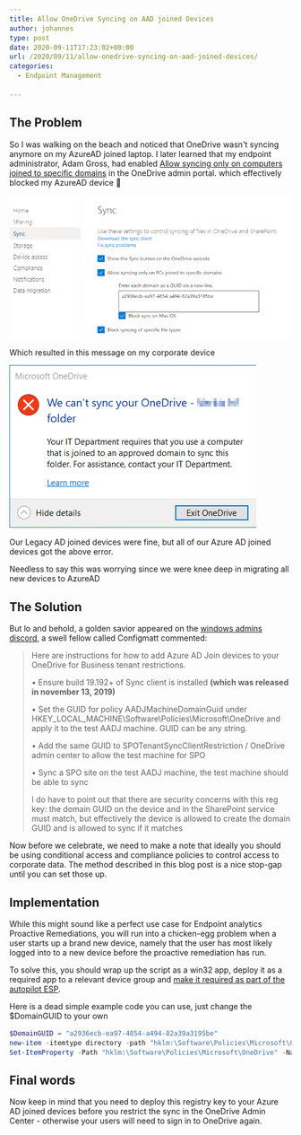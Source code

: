 ```yaml
---
title: Allow OneDrive Syncing on AAD joined Devices
author: johannes
type: post
date: 2020-09-11T17:23:02+00:00
url: /2020/09/11/allow-onedrive-syncing-on-aad-joined-devices/
categories:
  - Endpoint Management

---
```

## The Problem

So I was walking on the beach and noticed that OneDrive wasn't syncing anymore on my AzureAD joined laptop. I later learned that my endpoint administrator, Adam Gross, had enabled [Allow syncing only on computers joined to specific domains](https://docs.microsoft.com/onedrive/allow-syncing-only-on-specific-domains) in the OneDrive admin portal. which effectively blocked my AzureAD device 🙁

![screenshot](vmconnect_KUuNJoGAtD.png)  

Which resulted in this message on my corporate device

![screenshot](Annotation-2020-08-21-200957.png)  

Our Legacy AD joined devices were fine, but all of our Azure AD joined devices got the above error.

Needless to say this was worrying since we were knee deep in migrating all new devices to AzureAD

## The Solution

But lo and behold, a golden savior appeared on the [windows admins discord](https://aka.ms/winadmins), a swell fellow called Configmatt commented:

> Here are instructions for how to add Azure AD Join devices to your OneDrive for Business tenant restrictions.
>
> • Ensure build 19.192+ of Sync client is installed **(which was released in november 13, 2019)**
> 
> • Set the GUID for policy AADJMachineDomainGuid under HKEY_LOCAL_MACHINE\Software\Policies\Microsoft\OneDrive and apply it to the test AADJ machine. GUID can be any string.
>
> • Add the same GUID to SPOTenantSyncClientRestriction / OneDrive admin center to allow the test machine for SPO
>
> • Sync a SPO site on the test AADJ machine, the test machine should be able to sync
>
> I do have to point out that there are security concerns with this reg key: the domain GUID on the device and in the SharePoint service must match, but effectively the device is allowed to create the domain GUID and is allowed to sync if it matches

Now before we celebrate, we need to make a note that ideally you should be using conditional access and compliance policies to control access to corporate data. The method described in this blog post is a nice stop-gap until you can set those up.

## Implementation

While this might sound like a perfect use case for Endpoint analytics Proactive Remediations, you will run into a chicken-egg problem when a user starts up a brand new device, namely that the user has most likely logged into to a new device before the proactive remediation has run.

To solve this, you should wrap up the script as a win32 app, deploy it as a required app to a relevant device group and [make it required as part of the autopilot ESP](https://docs.microsoft.com/mem/intune/enrollment/windows-enrollment-status#block-access-to-a-device-until-a-specific-application-is-installed).

Here is a dead simple example code you can use, just change the $DomainGUID to your own

```powershell
$DomainGUID = "a2936ecb-ea97-4854-a494-82a39a3195be"
new-item -itemtype directory -path "hklm:\Software\Policies\Microsoft\OneDrive" -force
Set-ItemProperty -Path "hklm:\Software\Policies\Microsoft\OneDrive" -Name "AADJMachineDomainGuid" -Value $DomainGUID -Force
```

## Final words

Now keep in mind that you need to deploy this registry key to your Azure AD joined devices before you restrict the sync in the OneDrive Admin Center - otherwise your users will need to sign in to OneDrive again.
